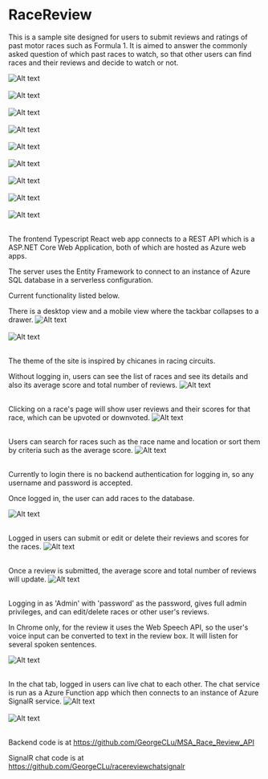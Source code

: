 # RaceReview

This is a sample site designed for users to submit reviews and ratings of past motor races such as Formula 1.
It is aimed to answer the commonly asked question of which past races to watch, so that other users can find races and their reviews and decide to watch or not.

![Alt text](reademeImages/2.png)<br/><br/>
![Alt text](reademeImages/5.png)<br/><br/>
![Alt text](reademeImages/6.png)<br/><br/>
![Alt text](reademeImages/7.png)<br/><br/>
![Alt text](reademeImages/9.png)<br/><br/>
![Alt text](reademeImages/10.png)<br/><br/>
![Alt text](reademeImages/12.png)<br/><br/>
![Alt text](reademeImages/13.png)<br/><br/>
![Alt text](reademeImages/14.png)<br/><br/>

The frontend Typescript React web app connects to a REST API which is a ASP.NET Core Web Application, both of which are hosted as Azure web apps.

The server uses the Entity Framework to connect to an instance of Azure SQL database in a serverless configuration.


Current functionality listed below.

There is a desktop view and a mobile view where the tackbar collapses to a drawer.
![Alt text](reademeImages/32.png)<br/><br/>
![Alt text](reademeImages/36.png)<br/><br/>

The theme of the site is inspired by chicanes in racing circuits.

Without logging in, users can see the list of races and see its details and also its average score and total number of reviews. 
![Alt text](reademeImages/15.png)<br/><br/>

Clicking on a race's page will show user reviews and their scores for that race, which can be upvoted or downvoted.
![Alt text](reademeImages/29.png)<br/><br/>

Users can search for races such as the race name and location or sort them by criteria such as the average score.
![Alt text](reademeImages/20.png)<br/><br/>

Currently to login there is no backend authentication for logging in, so any username and password is accepted.

Once logged in, the user can add races to the database.

![Alt text](reademeImages/30.png)<br/><br/>

Logged in users can submit or edit or delete their reviews and scores for the races.
![Alt text](reademeImages/28.png)<br/><br/>

Once a review is submitted, the average score and total number of reviews will update.
![Alt text](reademeImages/25.png)<br/><br/>

Logging in as 'Admin' with 'password' as the password, gives full admin privileges, and can edit/delete races or other user's reviews.

In Chrome only, for the review it uses the Web Speech API, so the user's voice input can be converted to text in the review box.
It will listen for several spoken sentences.

![Alt text](reademeImages/31.png)<br/><br/>

In the chat tab, logged in users can live chat to each other.
The chat service is run as a Azure Function app which then connects to an instance of Azure SignalR service.
![Alt text](reademeImages/34.png)<br/><br/>
![Alt text](reademeImages/35.png)<br/><br/>

Backend code is at https://github.com/GeorgeCLu/MSA_Race_Review_API

SignalR chat code is at https://github.com/GeorgeCLu/racereviewchatsignalr

